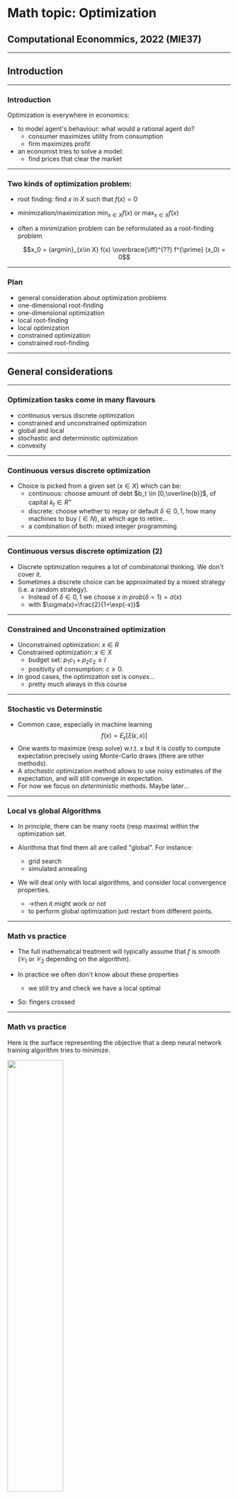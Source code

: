 # Math topic: Optimization

## Computational Econommics,  2022 (MIE37)

---

## Introduction

----

### Introduction

Optimization is everywhere in economics:

- to model agent's behaviour: what would a rational agent do?
    - consumer maximizes utility from consumption
    - firm maximizes profit
- an economist tries to solve a model:
    - find prices that clear the market

----

### Two kinds of optimization problem:

- root finding: $\text{find  $x$ in $X$ such that $f(x)=0$}$

- minimization/maximization $\min_{x\in X} f(x)$ or $\max_{x\in X} f(x)$

- often a minimization problem can be reformulated as a root-finding problem

    $$x_0 = {argmin}_{x\in X} f(x) \overbrace{\iff}^{??} f^{\prime} (x_0) = 0$$

----

### Plan

- general consideration about optimization problems
- one-dimensional root-finding
- one-dimensional optimization
- local root-finding
- local optimization
- constrained optimization
- constrained root-finding

---


## General considerations

----

### Optimization tasks come in many flavours

  - continuous versus discrete optimization
  - constrained and unconstrained optimization
  - global and local
  - stochastic and deterministic optimization
  - convexity

----

### Continuous versus discrete optimization

- Choice is picked from a given set ($x\in X$) which can be:
  - continuous: choose amount of debt $b_t \in [0,\overline{b}]$, of capital $k_t \in R^{+}$
  - discrete: choose whether to repay or default $\delta\in{0,1}$, how many machines to buy ($\in N$), at which age to retire...
  - a combination of both: mixed integer programming

----

### Continuous versus discrete optimization (2)

- Discrete optimization requires a lot of combinatorial thinking. We don't cover it.
- Sometimes a discrete choice can be approximated by a mixed strategy (i.e. a random strategy).
  - Instead of $\delta\in{0,1}$ we choose $x$ in $prob(\delta=1)=\sigma(x)$ 
  - with $\sigma(x)=\frac{2}{1+\exp(-x)}$

----

### Constrained and Unconstrained optimization

- Unconstrained optimization: $x\in R$ 
- Constrained optimization: $x\in X$
  - budget set: $p_1 c_1 + p_2 c_2 \leq I$
  - positivity of consumption: $c \geq 0$.
- In good cases, the optimization set is *convex*...
  - pretty much always in this course

----

### Stochastic vs Determinstic

- Common case, especially in machine learning
$$f(x) = E_{\epsilon}[ \xi (\epsilon, x)]$$
- One wants to maximize (resp solve) w.r.t. $x$ but it is costly to compute expectation precisely using Monte-Carlo draws (there are other methods).
- A *stochastic* optimization method allows to use noisy estimates of the expectation, and will still converge in expectation.
- For now we focus on *deterministic* methods. Maybe later...

----

### Local vs global Algorithms

- In principle, there can be many roots (resp maxima) within the optimization set.

- Alorithma that find them all are called "global". For instance:
  - grid search
  - simulated annealing

- We will deal only with local algorithms, and consider local convergence properties.
  - ->then it might work or not
  - to perform global optimization just restart from different points.

----

### Math vs practice

- The full mathematical treatment will typically assume that $f$ is smooth ($\mathcal{C}_1$ or $\mathcal{C}_2$ depending on the algorithm).

- In practice we often don't know about these properties
  - we still try and check we have a local optimal

- So: fingers crossed

----

### Math vs practice

Here is the surface representing the objective that a deep neural network training algorithm tries to minimize.

<img src="nonsmooth.png" width=50%>

And yet, neural networks do great things!

----

### What do you need to know?

- be able to handcode simple algos (Newton, Gradient Descent)
- understand the general principle of the various algorithms to compare them in terms of
  - robustness
  - efficiency
  - accuracy
- then you can just switch the various options, when you use a library...

---

## One-dimensional root-finding

----

### Bisection

- Find $x \in [a,b]$ such that $f(x) = 0$. Assume $f(a)f(b) <0$.
- Algorithm
  1. Start with $a_n, b_n$. Set $c_n=(a_n+b_n)/2$
  2. Compute $f(c_n)$
    - if $f(c_n)f(a_n)>0$ then set $(a_{n+1},b_{n+1})=(a_n,c_n)$
    - else set $(a_{n+1},b_{n+1})=(c_n,b_n)$
  3. If $f(c_n)<\epsilon$ and/or $\frac{b-a}/2^n<\delta$ stop. Otherwise go back to 1.

----

### Bisection (2)

- No need for initial guess: *globally convergent algorithm*
  - not a *global* algorithm...
  - ... in the sense that it doesn't find all solutions
- $\delta$ is a guaranteed accuracy on $x$
- $\epsilon$ is a measure of how good the solution is
- think about your tradeoff: ($\delta$ or $\epsilon$ ?)

----

----

### Newton algorithm

- Find $x$ such that $f(x) = 0$. Use $x_0$ as initial guess.
- $f$ must be $\mathcal{C_1}$ and we assume we can compute its derivative $f^{\prime}$
- General idea: 
    - observe that the zero $x^{\star}$ must satisfy $$f(x^{\star})=0=f(x_0)+f^{\prime}(x_0)(x^{\star}-x_0) + o(x-x_0)$$
    - Hence a good approximation should be $$x^{\star}\approx = x_0- f(x_0)/f^{\prime}(x_0)$$
    - Check it is good. otherwise, replace $x_0$ by $x^{\star}$
----

### Newton algorithm (2)

- Algorithm:
  - start with $x_n$
  - compute $x_{n+1} = x_n- \frac{f(x_n}{f^{\prime}(x_n)}=f^{\text{newton}}(x_n)$
  - stop if $|x_{n+1}-x_n|<\eta$ or $|f(x_n)| < \epsilon$

- Convergence: __quadratic__

----

<!-- ### Newton algorithm (3)

Proof that convergence is quadratic

--- -->

### Quasi-Newton

- What if we can't compute $f^{\prime}$ or it is expensive to do so?
  - Idea: try to approximate $f^{\prime}(x_n)$ from the last iterates


- secant method: $f^{\prime}(x_n)\approx \frac{f(x_n)-f(x_{n-1})}{x_n-x_{n-1}}$
$x_{n+1} = x_n- f(x_n)\frac{x_n-x_{n-1}}{f(x_n)-f(x_{n-1})}$
  - requires two initial guesses: $x_1$ and $x_0$
  - superlinear convergence: $\lim \frac{x_t-x^{\star}}{x_{t-1}-x^{\star}}\rightarrow 0$

----

### Limits of Newton's method

- How could Newton method fail?
  - bad guess
    - -> start with a better guess
  - overshoot
    - -> dampen the update (problem: much slower)
    - -> backtrack
  - stationary point  
    - -> if root of multiplicity $m$ try  $x_{n+1} = x_n- m f(x_n)/f^{\prime}(x_n)$ (FIX)

----


### Backtracking

- Simple idea:
  - at stage $n$ given $f(x_n)$ compute Newton step $\Delta_n=-\frac{f(x_n)}{f^{\prime}(x_n)}$
  - find the smallest $k$ such that $|f(x_n-\Delta/2^k)|<|f(x_n)|$
  - set $x_{n+1}=x_n-\Delta/2^k$

---

## One dimensional minimization

----

### Golden section search

- Minimize $f(x)$ for  $x \in [a,b]$
- Choose $\Phi \in [0,0.5]$

- Algorithm:
  - start with $a_n < b_n$ (initially equal to $a$ and $b$)
  - define $c_n = a_n+\Phi(b_n-a_n)$ and $d_n = a_n+(1-\Phi)(b_n-a_n)$
    - if $f(c_n)<f(d_n)$ set $a_{n+1},b_{n+1}=a_n, d_n$
    - else set $a_{n+1}, b_{n+1}= c_n, b_n$

----

### Golden section search (2)

- This is guaranteed to converge to a local minimum
- In each step, the size of the interval is reduced by a factor $\Phi$
- By choosing $\Phi=\frac{\sqrt{5}-1}{2}$ one can save one evaluation by iteration.
- Remark that bisection is not enough

----

## Gradient Descent

- Minimize $f(x)$ for  $x \in R$ given initial guess $x_0$
- Algorithm:
  - start with $x_n$
  - compute $x_{n+1} = x_n (1-\lambda)- \lambda f^{\prime}(x_n)$
  - stop if $|x_{n+1}-x_n|<\eta$ or $|f^{\prime}(x_n)| < \epsilon$

----

## Gradient Descent (2)


- Uses local information
  - one needs to compute the gradient
  - note that gradient at $x_n$ does not provide a better guess for the minimum than $x_n$ itself
  - learning speed is crucial
- Convergence speed: *linear*
  - rate depend on the learning speed
  - optimal learning speed? the fastest for which there is convergence

----

## Newton-Raphson method

- Minimize $f(x)$ for  $x \in R$ given initial guess $x_0$
- Build a local model of $f$ around $x_0$
$$f(x) = f(x_0) + f^{\prime}(x_0)(x-x_0) + f^{\prime\prime}(x_0)\frac{(x-x_0)^2}{2} + o(x-x_0)^2$$
- According to this model,
$$ f(x{\star}) = min_x f(x)\iff \frac{d}{d x} \left[ f(x_0) + f^{\prime}(x_0)(x-x_0) + f^{\prime\prime}(x_0)\frac{(x-x_0)^2}{2} \right] = 0$$
which yields: $x^{\star} = x_0 - \frac{f^{\prime}(x_0)}{f^{\prime\prime}(x_0)}$
- this is Newton applied to $f^{\prime}(x)=0$


----

### Newton-Raphson Algorithm (2)

- Algorithm:
  - start with $x_n$
  - compute $x_{n+1} = x_n-\frac{f^{\prime}(x_0)}{f^{\prime\prime}(x_0)}$
  - stop if $|x_{n+1}-x_n|<\eta$ or $|f^{\prime}(x_n)| < \epsilon$
- Convergence: *quadratic*

---

<!-- ### Newton-Raphson Algorithm (3)

[proof of quadratic speed ?]

--- -->


## Unconstrained Multidimensional Optimization

----

### Unconstrained problems


- Minimize $f(x)$ for  $x \in R^n$ given initial guess $x_0 \in R^n$

- Many intuitions from the 1d case, still apply
  - replace derivatives by gradient, jacobian and hessian
  - recall that matrix multiplication is not commutative
- Some specific problems:
  - update speed can be specific to each dimension
  - saddle-point issues (for minimization)

----

### Quick terminology

Function $f: R^p \rightarrow R^q$

- *Jacobian*: $J(x)$ or $f^{\prime}\_x(x)$, $p\times q$ matrix such that:
  $$J(x)\_{ij} = \frac{\partial f(x)\_i}{\partial x_j}$$
- *Gradient*: $\nabla J(x)$, gradient when $q=1$
- *Hessian*: denoted by $H(x)$ or $f^{\prime\prime}\_{xx}(x)$ when $q=1$:
$$H(x)\_{jk} = \frac{\partial f(x)}{\partial x_j\partial x_k}$$

- In the following explanations, $|x|$ denotes the supremum norm, but most of the
following explanations also work with other norms.

---

## Unconstrained Multidimensional Root-Finding

----

### Multidimensional Newton-Raphson

- Algorithm:
  - start with $x_n$
  - compute $x_{n+1} = x_n- J(x_{n})^{-1}f(x_n)=f^{\text{newton}}(x_n)$
  - stop if $|x_{n+1}-x_n|<\eta$ or $|f(x_n)| < \epsilon$

- Convergence: __quadratic__

----

### Multidimensional Newton Minimization (2)

- what matters is the computation of the step $\Delta_n = {\color{\red}{J(x_{n})^{-1}}} f(x_n)$
- don't compute $J(x_n)^{-1}$
  - it takes less operations to compute $X$ in $AX=Y$ than $A^{-1}$ then $A^{-1}Y$
- strategies to improve convergence:
  - *dampening*: $x_n = (1-\lambda)x^{n-1} - \lambda \Delta_n$
  - *backtracking*: choose $k$ such that $|f(x_n-2^{-k}\Delta_n)|$<$|f(x_{n-1})|$
  - *linesearch*: choose $\lambda\in[0,1]$ so that $|f(x_n-\lambda\Delta_n)|$ is minimal

---



## Unconstrained Multidimensional Minimization

----

### Multidimensional Gradient Descent

- Minimize $f(x) \in R$ for  $x \in R^n$ given  $x_0 \in R^n$
- Algorithm
  - start with $x_n$
$$x_{n+1} = (1-\lambda) x_n - \lambda \nabla f(x_n)$$
  - stop if $|x_{n+1}-x_n|<\eta$ or $|f(x_n)| < \epsilon$
- Comments:
  - lots of variants
  - __automatic differentiation__ software makes gradient easy to compute
  - convergence is typically __linear__

----

### Gradient descent variants

<img src=contours_evaluation_optimizers.gif width=60%>

----

### Multidimensional Newton Minimization


- Algorithm:
  - start with $x_n$
  - compute $x_{n+1} = x_n-{\color{\red}{H(x_{n})^{-1}}}\color{\green}{ J(x_n)'}$
  - stop if $|x_{n+1}-x_n|<\eta$ or $|f(x_n)| < \epsilon$
- Convergence: __quadratic__
- Problem:
  - $H(x_{n})$ hard to compute efficiently
  - rather unstable

----

### Quasi-Newton method for multidimensional minimization

- Recall the secant method: 
  - $f(x_{n-1})$ and $f(x_{n-2})$ are used to approximate $f^{\prime}(x_{n-2})$.
  - Intuitively, $n$ iterates would be needed to approximate a hessian of size $n$....
- Broyden method: takes $2 n$ steps to solve a linear problem of size $n$
  - uses past information incrementally

----

### Quasi-Newton method for multidimensional minimization

- Consider the approximation: $$f(x_n)-f(x_{n-1}) \approx J(x_n) (x_n - x_{n-1})$$
  - $J(x_n)$ is unknown and cannot be determined directly as in the secant method.
  - idea: $J(x_n)$ as close as possible to $J(x_{n-1})$ while solving the secant equation
  - formula:
    $$J_n = J_{n-1} + \frac{(f(x_n)-f(x_{n-1})) - J_{n-1}(x_n-x_{n-1})}{||x_n-x_{n-1}||^2}(x_n-x_{n-1})^{\prime}$$

----

### Gauss-Newton Minimization

- Restrict to least-square minimization: $min_x \sum_i f(x)\_i^2 \in R $
- Then up to first order, $H(x_n)\approx J(x_n)^{\prime}J(x_n)$
- Use the step: $({J(x_n)^{\prime}J(x_n)})^{-1}\color{\green}{ J(x_n)}$
- Convergence:
  - can be __quadratic__ at best
  - linear in general

----

### Levenberg-Marquardt

- Least-square minimization: $min_x \sum_i f(x)\_i^2 \in R $

- replace ${J(x_n)^{\prime}J(x_n)}^{-1}$ by ${J(x_n)^{\prime}J(x_n)}^{-1} +\mu I$
  - adjust $\lambda$ depending on progress
- uses only gradient information like Gauss-Newton
- equivalent to Gauss-Newton close to the solution ($\mu$ small)
- equivalent to Gradient far from solution ($\mu$ high)


---

## Constrained optimization and complementarity conditions

----

### Consumption optimization

Consider the optimization problem:
$$\max U(x_1, x_2)$$

under the constraint $p_1 x_1 + p_2 x_2 \leq B$

where $U(.)$, $p_1$, $p_2$ and $B$ are given.

How do you find a solution by hand?

-----

### Consumption optimization (1)

- Compute by hand
- Easy: 
  - since the budget constraint must be binding, get rid of it by stating $x_2 = B - p_1 x_1$
  - then maximize in $x_1$, $U(x_1, B - p_1 x_1)$ using the first order conditions.

- It works but:
  - breaks symmetry between the two goods
  - what if there are other constraints: $x_1\geq \underline{x}$?
  - what if constraints are not binding?
  - is there a better way to solve this problem?

----

### Consumption optimization (2)

- Another method, which keeps the symmetry. Constraint is binding, trying to minimize along the budget line yields an implicit relation between $d x_1$ and $d x_2$ $$p_1 d {x_1} + p_2 d {x_2} = 0$$
- At the optimal:
$U^{\prime}\_{x_1}(x_1, x_2)d {x_1} + U^{\prime}\_{x_2}(x_1, x_2)d {x_2} = 0$
- Eliminate $d {x_1}$ and $d {x_2}$ to get *one* condition which characterizes optimal choices for all possible budgets.
Combine with the budget constraint to get a *second* condition.

----

### Penalty function

- Take a penalty function $p(x)$ such that $p(x)=K>0$ if $x>0$ and $p(x)=0$ if $x \leq 0$. Maximize: $V(x_1, x_2) = U(x_1, x_2) - p( p_1 x_1 + p_2 x_2 - B)$
- Clearly, $\min U \iff \min V$
- Problem: $\nabla V$ is always equal to $\nabla U$.
 - Solution: use a smooth solution function like $p(x) = x^2$
- Problem: distorts optimization
  - Solution: adjust weight of barrier and minimize $U(x_1, x_2) - \kappa p(x)$
- Possible but hard to choose the weights/constraints.

----

### Penalty function

- Another idea: is there a canonical way to choose $\lambda$ such that at the minimum it is equivalent to minimize the original problem under constraint or to minimize
$$V(x_1, x_2) = U(x_1, x_2) - \lambda (p_1 x_1 + p_2 x_2 - B)$$
- Clearly, when the constraint is not binding we must have $\lambda=0$. What should be the value of $\lambda$ when the constraint is binding ?

----

### Karush-Kuhn-Tucker conditions

- If $(x^{\star},y^{\star})$ is optimal there exists $\lambda$ such that:
  - $(x^{\star},y^{\star})$ maximizes $U(x_1, x_2) + \lambda (B- p_1 x_1 - p_2 x_2)$
  - $\lambda \geq 0$
  - $B- p_1 x_1 - p_2 x_2 \geq 0$
  - $\lambda  (B - p_1 x_1 - p_2 x_2 ) = 0$
- The three latest conditions are called "complementarity" or "slackness" conditions
  - they are equivalent to $\min(\lambda, B - p_1 x_1 - p_2 x_2)=0$
  - we denote $\lambda \geq 0 \perp B- p_1 x_1 + p_2 x_2  \geq 0$
- $\lambda$ can be interpreted as the welfare gain of relaxing the constraint.

----

### Karush-Kuhn-Tucker conditions

- We can get first order conditions that factor in the constraints:
  - $U^{\prime}_x - \lambda p_1 = 0$
  - $U^{\prime}_y - \lambda p_2 = 0$
  - $\lambda \geq 0 \perp B-p_1 x_1 -p_2 x_2 \geq 0$
- It is now a nonlinear system of equations with complementarities (NCP)
  - there are specific solution methods to deal with it

----

### Solution strategies for NCP problems

- General formulation for vector-valued functions $$f(x)\geq 0 \perp g(x)\geq 0$$ means $$\forall i, f_i(x)\geq 0 \perp g_i(x)\geq 0$$
  - NCP do not necessarily arise from a single optimization problem

- There are robust (commercial) solvers for NCP problems (PATH, Knitro) for  that

- How do we solve it numerically?
  - assume constraint is binding then non-binding then check which one is good
    - OK if not too many constraints
  - reformulate it as a smooth problem
  - approximate the system by a series of linear complementarities problems (LCP)

----

## Smooth method

- Consider the *Fisher-Burmeister* function $$\phi(a,b) = a+b-\sqrt{a^2+b^2}$$
- It is infinitely differentiable, except at $(0,0)$
- Show that $\phi(a,b) = 0 \iff \min(a,b)=0 \iff a\geq 0 \perp b \geq 0$
- After substitution in the original system one can use regular non-linear solver
  - fun fact: the formulation with a $\min$ is nonsmooth but also works quite often

---

## Practicalities

----

### Optimization libraries

- Robust optimization code is contained in the following libraries:
  - Roots.jl: one-dimensional root finding
  - NLSolve.jl: multidimensional root finding (+complementarities)
  - Optim.jl: minimization
- The two latter libraries have a somewhat peculiar API, but it's worth absorbing it.
  - in particular they provide non-alocating algorithms for functions that modify arguments in place
  - they are compatible with automatic differentiation

```
julia> f(x) = [x[1] - x[2] - 1, x[1] + x[2]]
f (generic function with 1 method)

julia> NLsolve.nlsolve(f, [0., 0.0])
Results of Nonlinear Solver Algorithm
 * Algorithm: Trust-region with dogleg and autoscaling
 * Starting Point: [0.0, 0.0]
 * Zero: [0.5000000000009869, -0.5000000000009869]
 * Inf-norm of residuals: 0.000000       
 * Iterations: 1                       
 * Convergence: true
   * |x - x'| < 0.0e+00: false
   * |f(x)| < 1.0e-08: true                           
 * Function Calls (f): 2
 * Jacobian Calls (df/dx): 2
```